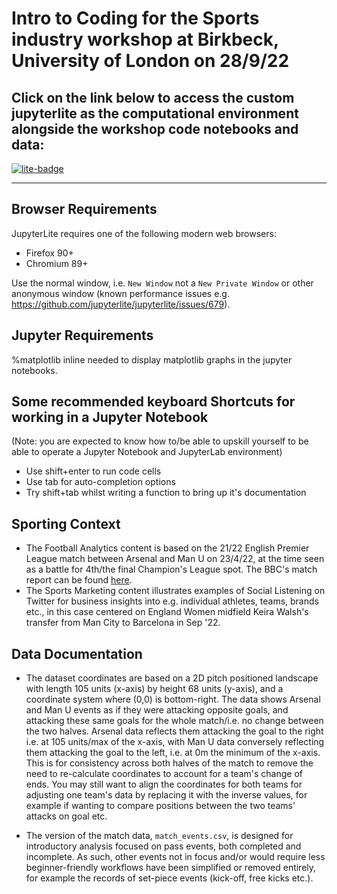 # Intro to Coding for the Sports industry workshop at Birkbeck, University of London on 28/9/22
## Click on the link below to access the custom jupyterlite as the computational environment alongside the workshop code notebooks and data:
[![lite-badge](https://jupyterlite.rtfd.io/en/latest/_static/badge.svg)](https://sportspython.github.io/BirkbeckSep22)

---

## Browser Requirements

JupyterLite requires one of the following modern web browsers:

- Firefox 90+
- Chromium 89+

Use the normal window, i.e. `New Window` not a `New Private Window` or other anonymous window (known performance issues e.g. https://github.com/jupyterlite/jupyterlite/issues/679).

## Jupyter Requirements

%matplotlib inline needed to display matplotlib graphs in the jupyter notebooks.

## Some recommended keyboard Shortcuts for working in a Jupyter Notebook
(Note: you are expected to know how to/be able to upskill yourself to be able to operate a Jupyter Notebook and JupyterLab environment)    
* Use shift+enter to run code cells
* Use tab for auto-completion options
* Try shift+tab whilst writing a function to bring up it's documentation


## Sporting Context
* The Football Analytics content is based on the 21/22 English Premier League match between Arsenal and Man U on 23/4/22, at the time seen as a battle for 4th/the final Champion's League spot. The BBC's match report can be found [here](https://www.bbc.co.uk/sport/football/61125048).    
* The Sports Marketing content illustrates examples of Social Listening on Twitter for business insights into e.g. individual athletes, teams, brands etc., in this case centered on England Women midfield Keira Walsh's transfer from Man City to Barcelona in Sep '22.


## Data Documentation

* The dataset coordinates are based on a 2D pitch positioned landscape with length 105 units (x-axis) by height 68 units (y-axis), and a coordinate system where (0,0) is bottom-right. The data shows Arsenal and Man U events as if they were attacking opposite goals, and attacking these same goals for the whole match/i.e. no change between the two halves. Arsenal data reflects them attacking the goal to the right i.e. at 105 units/max of the x-axis, with Man U data conversely reflecting them attacking the goal to the left, i.e. at 0m the minimum of the x-axis. This is for consistency across both halves of the match to remove the need to re-calculate coordinates to account for a team's change of ends. You may still want to align the coordinates for both teams for adjusting one team's data by replacing it with the inverse values, for example if wanting to compare positions between the two teams' attacks on goal etc.

* The version of the match data, `match_events.csv`, is designed for introductory analysis focused on pass events, both completed and incomplete. As such, other events not in focus and/or would require less beginner-friendly workflows have been simplified or removed entirely, for example the records of set-piece events (kick-off, free kicks etc.).
